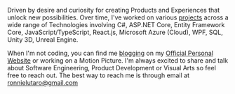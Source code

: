 Driven by desire and curiosity for creating Products and Experiences that unlock new possibilities. Over time, I've worked on various [projects](https://ronnielutalo.github.io/blog/) across a wide range of Technologies involving C#, ASP.NET Core, Entity Framework Core, JavaScript/TypeScript, React.js, Microsoft Azure (Cloud), WPF, SQL, Unity 3D, Unreal Engine.

When I'm not coding, you can find me [blogging](https://ronnielutalo.github.io/blog/) on my [Official Personal Website](https://ronnielutalo.github.io/) or working on a Motion Picture. I'm always excited to share and talk about Software Engineering, Product Development or Visual Arts so feel free to reach out. The best way to reach me is through email at ronnielutaro@gmail.com
